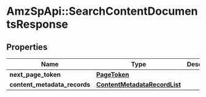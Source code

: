 # AmzSpApi::SearchContentDocumentsResponse

## Properties
Name | Type | Description | Notes
------------ | ------------- | ------------- | -------------
**next_page_token** | [**PageToken**](PageToken.md) |  | [optional] 
**content_metadata_records** | [**ContentMetadataRecordList**](ContentMetadataRecordList.md) |  | 

